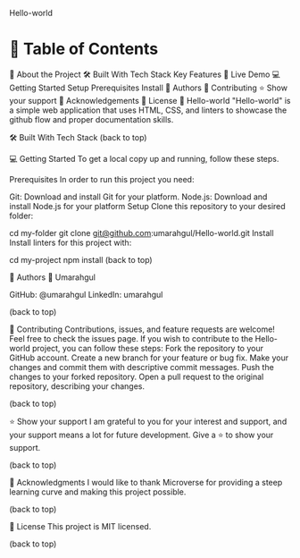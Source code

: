 

Hello-world
# 📗 Table of Contents
📖 About the Project
🛠 Built With
Tech Stack
Key Features
🚀 Live Demo
💻 Getting Started
Setup
Prerequisites
Install
👥 Authors
🤝 Contributing
⭐️ Show your support
🙏 Acknowledgements
📝 License
📖 Hello-world
"Hello-world" is a simple web application that uses HTML, CSS, and linters to showcase the github flow and proper documentation skills.

🛠 Built With
Tech Stack
(back to top)

💻 Getting Started
To get a local copy up and running, follow these steps.

Prerequisites
In order to run this project you need:

Git: Download and install Git for your platform.
Node.js: Download and install Node.js for your platform
Setup
Clone this repository to your desired folder:

  cd my-folder
  git clone git@github.com:umarahgul/Hello-world.git
Install
Install linters for this project with:

  cd my-project
  npm install
(back to top)

👥 Authors
👤 Umarahgul

GitHub: @umarahgul LinkedIn: umarahgul

(back to top)


🤝 Contributing
Contributions, issues, and feature requests are welcome! Feel free to check the issues page. If you wish to contribute to the Hello-world project, you can follow these steps: Fork the repository to your GitHub account. Create a new branch for your feature or bug fix. Make your changes and commit them with descriptive commit messages. Push the changes to your forked repository. Open a pull request to the original repository, describing your changes.

(back to top)

⭐️ Show your support
I am grateful to you for your interest and support, and your support means a lot for future development. Give a ⭐️ to show your support.

(back to top)

🙏 Acknowledgments
I would like to thank Microverse for providing a steep learning curve and making this project possible.

(back to top)

📝 License
This project is MIT licensed.

(back to top)
